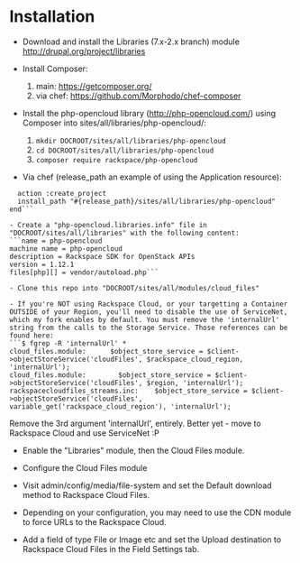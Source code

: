 Installation
===============

- Download and install the Libraries (7.x-2.x branch) module
  http://drupal.org/project/libraries

- Install Composer:
  1. main: https://getcomposer.org/
  2. via chef: https://github.com/Morphodo/chef-composer

- Install the php-opencloud library (http://php-opencloud.com/) using Composer
  into sites/all/libraries/php-opencloud/:
  1. ```mkdir DOCROOT/sites/all/libraries/php-opencloud```
  2. ```cd DOCROOT/sites/all/libraries/php-opencloud```
  3. ```composer require rackspace/php-opencloud```

- Via chef (release_path an example of using the Application resource):
```composer_package 'rackspace/php-opencloud' do
  action :create_project
  install_path "#{release_path}/sites/all/libraries/php-opencloud"
end```

- Create a "php-opencloud.libraries.info" file in "DOCROOT/sites/all/libraries" with the following content:
```name = php-opencloud
machine name = php-opencloud
description = Rackspace SDK for OpenStack APIs
version = 1.12.1
files[php][] = vendor/autoload.php```

- Clone this repo into "DOCROOT/sites/all/modules/cloud_files"

- If you're NOT using Rackspace Cloud, or your targetting a Container OUTSIDE of your Region, you'll need to disable the use of ServiceNet, which my fork enables by default. You must remove the 'internalUrl' string from the calls to the Storage Service. Those references can be found here:
```$ fgrep -R 'internalUrl' *
cloud_files.module:      $object_store_service = $client->objectStoreService('cloudFiles', $rackspace_cloud_region, 'internalUrl');
cloud_files.module:        $object_store_service = $client->objectStoreService('cloudFiles', $region, 'internalUrl');
rackspacecloudfiles_streams.inc:    $object_store_service = $client->objectStoreService('cloudFiles', variable_get('rackspace_cloud_region'), 'internalUrl');
```
Remove the 3rd argument 'internalUrl', entirely. Better yet - move to Rackspace Cloud and use ServiceNet :P

- Enable the "Libraries" module, then the Cloud Files module.

- Configure the Cloud Files module

- Visit admin/config/media/file-system and set the Default download method to
  Rackspace Cloud Files.

- Depending on your configuration, you may need to use the CDN module to force URLs to the Rackspace Cloud.

- Add a field of type File or Image etc and set the Upload destination to Rackspace Cloud Files in the Field Settings tab.
